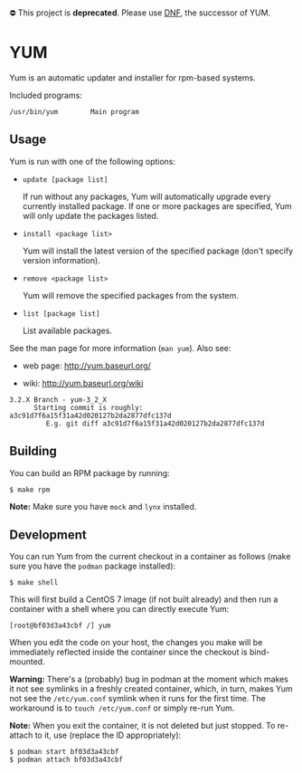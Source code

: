 :no_entry: This project is **deprecated**. Please use [DNF](https://github.com/rpm-software-management/dnf), the successor of YUM.

# YUM

Yum is an automatic updater and installer for rpm-based systems.

Included programs:

    /usr/bin/yum		Main program

## Usage

Yum is run with one of the following options:

* `update [package list]`

  If run without any packages, Yum will automatically upgrade every currently
  installed package.  If one or more packages are specified, Yum will only
  update the packages listed.

* `install <package list>`

  Yum will install the latest version of the specified package (don't specify
  version information).

* `remove <package list>`

  Yum will remove the specified packages from the system.

* `list [package list]`

  List available packages.

See the man page for more information (`man yum`).  Also see:

* web page: http://yum.baseurl.org/

* wiki: http://yum.baseurl.org/wiki

```
3.2.X Branch - yum-3_2_X
      Starting commit is roughly: a3c91d7f6a15f31a42d020127b2da2877dfc137d
         E.g. git diff a3c91d7f6a15f31a42d020127b2da2877dfc137d
```

## Building

You can build an RPM package by running:

    $ make rpm

**Note:** Make sure you have `mock` and `lynx` installed.

## Development

You can run Yum from the current checkout in a container as follows (make sure
you have the `podman` package installed):

    $ make shell

This will first build a CentOS 7 image (if not built already) and then run a
container with a shell where you can directly execute Yum:

    [root@bf03d3a43cbf /] yum

When you edit the code on your host, the changes you make will be immediately
reflected inside the container since the checkout is bind-mounted.

**Warning:** There's a (probably) bug in podman at the moment which makes it
not see symlinks in a freshly created container, which, in turn, makes Yum not
see the `/etc/yum.conf` symlink when it runs for the first time.  The
workaround is to `touch /etc/yum.conf` or simply re-run Yum.

**Note:** When you exit the container, it is not deleted but just stopped.  To
re-attach to it, use (replace the ID appropriately):

    $ podman start bf03d3a43cbf
    $ podman attach bf03d3a43cbf
